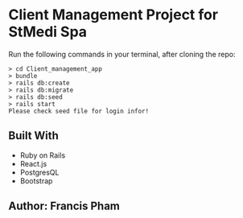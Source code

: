 # Client Management Project for StMedi Spa

Run the following commands in your terminal, after cloning the repo:

```
> cd Client_management_app
> bundle
> rails db:create
> rails db:migrate
> rails db:seed
> rails start
Please check seed file for login infor!
```

## Built With

* Ruby on Rails
* React.js
* PostgresQL
* Bootstrap

## Author: Francis Pham
